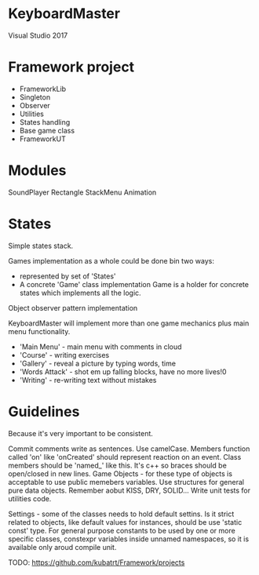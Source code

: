KeyboardMaster
==============
Visual Studio 2017


Framework project
=================
- FrameworkLib
- Singleton
- Observer
- Utilities
- States handling
- Base game class
- FrameworkUT

Modules
=======
SoundPlayer
Rectangle
StackMenu
Animation

States
======
Simple states stack.

Games implementation as a whole could be done bin two ways:
- represented by set of 'States'
- A concrete 'Game' class implementation 
Game is a holder for concrete states which implements all the logic.

Object observer pattern implementation

KeyboardMaster will implement more than one game mechanics plus main menu functionality.
- 'Main Menu' - main menu with comments in cloud
- 'Course' - writing exercises
- 'Gallery' - reveal a picture by typing words, time
- 'Words Attack' - shot em up falling blocks, have no more lives!0
- 'Writing' - re-writing text without mistakes


Guidelines
==========
Because it's very important to be consistent.

Commit comments write as sentences.
Use camelCase.
Members function called 'on' like 'onCreated' should represent reaction on an event.
Class members should be 'named_' like this.
It's c++ so braces should be open/closed in new lines.
Game Objects - for these type of objects is acceptable to use public memebers variables.
Use structures for general pure data objects.
Remember aobut KISS, DRY, SOLID...
Write unit tests for utilities code.

Settings - some of the classes needs to hold default settins. Is it strict related to objects, like default values for instances,
should be use 'static const' type. For general purpose constants to be used by one or more specific classes, constexpr variables
inside unnamed namespaces, so it is available only aroud compile unit.

TODO:
https://github.com/kubatrt/Framework/projects
